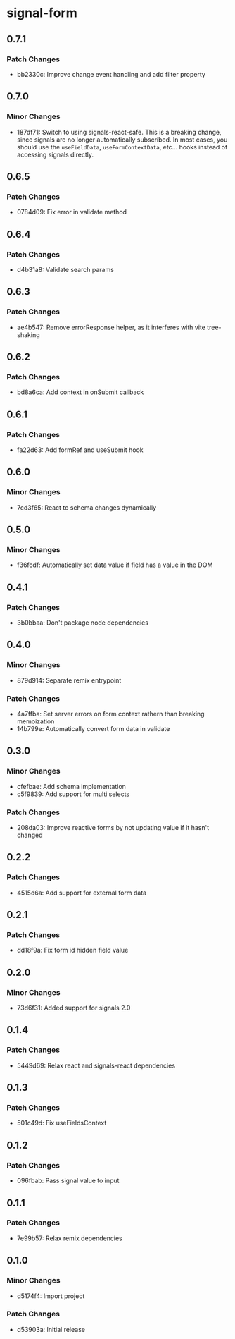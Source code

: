 # signal-form

## 0.7.1

### Patch Changes

- bb2330c: Improve change event handling and add filter property

## 0.7.0

### Minor Changes

- 187df71: Switch to using signals-react-safe. This is a breaking change, since signals are no longer automatically subscribed. In most cases, you should use the `useFieldData`, `useFormContextData`, etc... hooks instead of accessing signals directly.

## 0.6.5

### Patch Changes

- 0784d09: Fix error in validate method

## 0.6.4

### Patch Changes

- d4b31a8: Validate search params

## 0.6.3

### Patch Changes

- ae4b547: Remove errorResponse helper, as it interferes with vite tree-shaking

## 0.6.2

### Patch Changes

- bd8a6ca: Add context in onSubmit callback

## 0.6.1

### Patch Changes

- fa22d63: Add formRef and useSubmit hook

## 0.6.0

### Minor Changes

- 7cd3f65: React to schema changes dynamically

## 0.5.0

### Minor Changes

- f36fcdf: Automatically set data value if field has a value in the DOM

## 0.4.1

### Patch Changes

- 3b0bbaa: Don't package node dependencies

## 0.4.0

### Minor Changes

- 879d914: Separate remix entrypoint

### Patch Changes

- 4a7ffba: Set server errors on form context rathern than breaking memoization
- 14b799e: Automatically convert form data in validate

## 0.3.0

### Minor Changes

- cfefbae: Add schema implementation
- c5f9839: Add support for multi selects

### Patch Changes

- 208da03: Improve reactive forms by not updating value if it hasn't changed

## 0.2.2

### Patch Changes

- 4515d6a: Add support for external form data

## 0.2.1

### Patch Changes

- dd18f9a: Fix form id hidden field value

## 0.2.0

### Minor Changes

- 73d6f31: Added support for signals 2.0

## 0.1.4

### Patch Changes

- 5449d69: Relax react and signals-react dependencies

## 0.1.3

### Patch Changes

- 501c49d: Fix useFieldsContext

## 0.1.2

### Patch Changes

- 096fbab: Pass signal value to input

## 0.1.1

### Patch Changes

- 7e99b57: Relax remix dependencies

## 0.1.0

### Minor Changes

- d5174f4: Import project

### Patch Changes

- d53903a: Initial release
